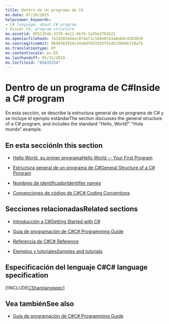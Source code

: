 ```yaml
---
title: Dentro de un programa de C#
ms.date: 07/20/2015
helpviewer_keywords:
- C# language, about C# program
- Visual C#, program structure
ms.assetid: 9551354b-33f0-4e11-bbf0-1a35e3702b22
ms.openlocfilehash: 7a18285e6eec8f4e71c1b0e8cb3a0ebdc4203939
ms.sourcegitcommit: 8699383914c24a0df033393f55db3369db728a7b
ms.translationtype: HT
ms.contentlocale: es-ES
ms.lasthandoff: 05/15/2019
ms.locfileid: "65635254"
---
```

# <a name="inside-a-c-program"></a><span data-ttu-id="5288a-102">Dentro de un programa de C#</span><span class="sxs-lookup"><span data-stu-id="5288a-102">Inside a C# program</span></span>

<span data-ttu-id="5288a-103">En esta sección, se describe la estructura general de un programa de C# y se incluye el ejemplo estándar</span><span class="sxs-lookup"><span data-stu-id="5288a-103">The section discusses the general structure of a C# program, and includes the standard "Hello, World!"</span></span> <span data-ttu-id="5288a-104">"Hola mundo".</span><span class="sxs-lookup"><span data-stu-id="5288a-104">example.</span></span>

## <a name="in-this-section"></a><span data-ttu-id="5288a-105">En esta sección</span><span class="sxs-lookup"><span data-stu-id="5288a-105">In this section</span></span>

- [<span data-ttu-id="5288a-106">Hello World, su primer programa</span><span class="sxs-lookup"><span data-stu-id="5288a-106">Hello World -- Your First Program</span></span>](hello-world-your-first-program.md)

- [<span data-ttu-id="5288a-107">Estructura general de un programa de C#</span><span class="sxs-lookup"><span data-stu-id="5288a-107">General Structure of a C# Program</span></span>](general-structure-of-a-csharp-program.md)

- [<span data-ttu-id="5288a-108">Nombres de identificador</span><span class="sxs-lookup"><span data-stu-id="5288a-108">Identifier names</span></span>](identifier-names.md)

- [<span data-ttu-id="5288a-109">Convenciones de código de C#</span><span class="sxs-lookup"><span data-stu-id="5288a-109">C# Coding Conventions</span></span>](coding-conventions.md)

## <a name="related-sections"></a><span data-ttu-id="5288a-110">Secciones relacionadas</span><span class="sxs-lookup"><span data-stu-id="5288a-110">Related sections</span></span>

- [<span data-ttu-id="5288a-111">Introducción a C#</span><span class="sxs-lookup"><span data-stu-id="5288a-111">Getting Started with C#</span></span>](../../getting-started/index.md)

- [<span data-ttu-id="5288a-112">Guía de programación de C#</span><span class="sxs-lookup"><span data-stu-id="5288a-112">C# Programming Guide</span></span>](../../programming-guide/index.md)

- [<span data-ttu-id="5288a-113">Referencia de C#</span><span class="sxs-lookup"><span data-stu-id="5288a-113">C# Reference</span></span>](../../language-reference/index.md)

- [<span data-ttu-id="5288a-114">Ejemplos y tutoriales</span><span class="sxs-lookup"><span data-stu-id="5288a-114">Samples and tutorials</span></span>](../../../samples-and-tutorials/index.md)

## <a name="c-language-specification"></a><span data-ttu-id="5288a-115">Especificación del lenguaje C#</span><span class="sxs-lookup"><span data-stu-id="5288a-115">C# language specification</span></span>

[!INCLUDE[CSharplangspec](~/includes/csharplangspec-md.md)]

## <a name="see-also"></a><span data-ttu-id="5288a-116">Vea también</span><span class="sxs-lookup"><span data-stu-id="5288a-116">See also</span></span>

- [<span data-ttu-id="5288a-117">Guía de programación de C#</span><span class="sxs-lookup"><span data-stu-id="5288a-117">C# Programming Guide</span></span>](../../programming-guide/index.md)
